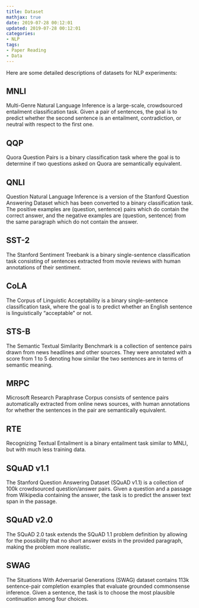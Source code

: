 ```yaml
---
title: Dataset
mathjax: true
date: 2019-07-28 00:12:01
updated: 2019-07-28 00:12:01
categories:
- NLP
tags:
- Paper Reading
- Data
---
```


Here are some detailed descriptions of datasets for NLP experiments:

<!--more-->

## MNLI

Multi-Genre Natural Language Inference is a large-scale, crowdsourced entailment classification task. Given a pair of sentences, the goal is to predict whether the second sentence is an entailment, contradiction, or neutral with respect to the first one.

## QQP

Quora Question Pairs is a binary classification task where the goal is to determine if two questions asked on Quora are semantically equivalent.

## QNLI

Question Natural Language Inference is a version of the Stanford Question Answering Dataset which has been converted to a binary classification task. The positive examples are (question, sentence) pairs which do contain the correct answer, and the negative examples are (question, sentence) from the same paragraph which do not contain the answer.

## SST-2

The Stanford Sentiment Treebank is a binary single-sentence classification task consisting of sentences extracted from movie reviews with human annotations of their sentiment.

## CoLA

The Corpus of Linguistic Acceptability is a binary single-sentence classification task, where the goal is to predict whether an English sentence is linguistically “acceptable” or not.

## STS-B

The Semantic Textual Similarity Benchmark is a collection of sentence pairs drawn from news headlines and other sources. They were annotated with a score from 1
to 5 denoting how similar the two sentences are in terms of semantic meaning.

## MRPC

Microsoft Research Paraphrase Corpus consists of sentence pairs automatically extracted from online news sources, with human annotations for whether the sentences in the pair are semantically equivalent.

## RTE

Recognizing Textual Entailment is a binary entailment task similar to MNLI, but with
much less training data.

## SQuAD v1.1

The Stanford Question Answering Dataset (SQuAD v1.1) is a collection of 100k crowdsourced question/answer pairs. Given a question and a passage from Wikipedia containing the answer, the task is to
predict the answer text span in the passage.

## SQuAD v2.0

The SQuAD 2.0 task extends the SQuAD 1.1 problem definition by allowing for the possibility that no short answer exists in the provided paragraph, making the problem more realistic.

## SWAG

The Situations With Adversarial Generations (SWAG) dataset contains 113k sentence-pair completion examples that evaluate grounded commonsense inference. Given a sentence, the task is to choose the most plausible continuation among four choices.
